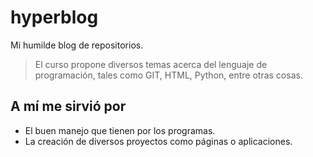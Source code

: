 # hyperblog
Mi humilde blog de repositorios.

> El curso propone diversos temas acerca del lenguaje de programación, tales como GIT, HTML, Python, entre otras cosas.

## A mí me sirvió por
* El buen manejo que tienen por los programas.
* La creación de diversos proyectos como páginas o aplicaciones.
